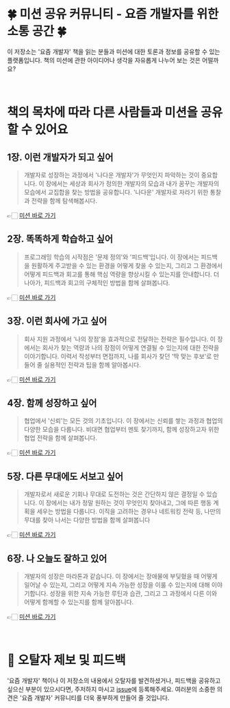 # 🍀 미션 공유 커뮤니티 - 요즘 개발자를 위한 소통 공간 🍀
이 저장소는 '요즘 개발자' 책을 읽는 분들과 미션에 대한 토론과 정보를 공유할 수 있는 플랫폼입니다.
책의 미션에 관한 아이디어나 생각을 자유롭게 나누어 보는 것은 어떨까요?

<br>

# 책의 목차에 따라 다른 사람들과 미션을 공유할 수 있어요

## 1장. 이런 개발자가 되고 싶어
> 개발자로 성장하는 과정에서 '나다운 개발자'가 무엇인지 파악하는 것이 중요합니다. 이 장에서는 세상과 회사가 정의한 개발자의 모습과 내가 꿈꾸는 개발자의 모습에서 교집합을 찾는 방법을 공유합니다. '나다운' 개발자로 자라기 위한 통찰과 전략을 함께 탐색해봅시다.

👉🏻 [미션 바로 가기](https://github.com/ssac-dev/yozm/discussions/categories/1%EC%9E%A5-%EC%9A%94%EC%A6%98-%EA%B0%9C%EB%B0%9C%EC%9E%90%EB%9E%80-%EC%A7%81%EC%97%85%EC%9D%B4-%ED%95%AB%ED%95%98%EB%84%A4)

## 2장. 똑똑하게 학습하고 싶어
> 프로그래밍 학습의 시작점은 '문제 정의'와 '피드백'입니다. 이 장에서는 피드백을 원활하게 주고받을 수 있는 환경을 어떻게 찾을 수 있는지, 그리고 그 환경에서 어떻게 피드백과 회고를 통해 핵심 역량을 향상시킬 수 있는지를 안내합니다. 더 나아가, 피드백과 회고의 구체적인 방법을 함께 살펴봅니다.

👉🏻 [미션 바로 가기](https://github.com/ssac-dev/yozm/discussions/categories/2%EC%9E%A5-%EC%96%B4%EB%94%94%EC%84%9C%EB%B6%80%ED%84%B0-%EC%B6%9C%EB%B0%9C%ED%95%98%EC%A7%80)

## 3장. 이런 회사에 가고 싶어
> 회사 지원 과정에서 '나의 장점'을 효과적으로 전달하는 전략은 필수입니다. 이 장에서는 회사가 찾는 역량과 나의 장점이 어떻게 연결될 수 있는지에 대한 전략을 이야기합니다. 이력서 작성부터 면접까지, 나를 회사가 찾던 '딱 맞는 후보'로 만들어 줄 실용적인 전략과 팁을 함께 알아봅시다.

👉🏻 [미션 바로 가기](https://github.com/ssac-dev/yozm/discussions/categories/3%EC%9E%A5-%EC%9D%B4%EB%9F%B0-%ED%9A%8C%EC%82%AC%EC%97%90-%EA%B0%80%EA%B3%A0-%EC%8B%B6%EC%96%B4)

## 4장. 함께 성장하고 싶어
> 협업에서 '신뢰'는 모든 것의 기초입니다. 이 장에서는 신뢰를 쌓는 과정과 협업의 다양한 모습을 다룹니다. 비대면 협업부터 멘토 찾기까지, 함께 성장하고자 위한 협업 전략을 함께 살펴봅니다.

👉🏻 [미션 바로 가기](https://github.com/ssac-dev/yozm/discussions/categories/4%EC%9E%A5-%ED%95%A8%EA%BB%98-%EC%9E%90%EB%9D%BC%EA%B3%A0-%EC%8B%B6%EC%96%B4)

## 5장. 다른 무대에도 서보고 싶어
> 개발자로서 새로운 기회나 무대로 도전하는 것은 간단하지 않은 결정일 수 있습니다. 이 장에서는 내가 정말 원하는 것이 무엇인지 찾아내고, 그에 따른 행동 계획을 세우는 방법을 다룹니다. 이직을 고려하는 경우나 네트워킹 전략 등, 나만의 무대를 찾아 나서는 다양한 방법을 함께 살펴봅니다

👉🏻 [미션 바로 가기](https://github.com/ssac-dev/yozm/discussions/categories/5%EC%9E%A5-%EB%8B%A4%EB%A5%B8-%EB%AC%B4%EB%8C%80%EC%97%90%EB%8F%84-%EC%84%9C%EB%B3%B4%EA%B3%A0-%EC%8B%B6%EC%96%B4)

## 6장. 나 오늘도 잘하고 있어
> 개발자의 성장은 마라톤과 같습니다. 이 장에서는 장애물에 부딪혔을 때 어떻게 일어날 수 있는지, 그리고 어떻게 지속 가능한 성장을 이룰 수 있는지에 대해 이야기합니다. 성장을 위한 지속 가능한 루틴과 습관, 그리고 그 과정에서 다른 이와 어떻게 함께할 수 있는지를 함께 알아봅니다.

👉🏻 [미션 바로 가기](https://github.com/ssac-dev/yozm/discussions/categories/6%EC%9E%A5-%EB%82%98-%EC%98%A4%EB%8A%98%EB%8F%84-%EC%9E%98%ED%95%98%EA%B3%A0-%EC%9E%88%EC%96%B4)

<br>

# 📢 오탈자 제보 및 피드백
'요즘 개발자' 책이나 이 저장소의 내용에서 오탈자를 발견하셨거나, 피드백을 공유하고 싶으신 부분이 있으시다면, 주저하지 마시고 [issue](https://github.com/ssac-dev/yozm/issues)에 등록해주세요. 여러분의 소중한 의견은 '요즘 개발자' 커뮤니티를 더욱 풍부하게 만들어 줄 것입니다.



